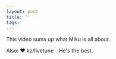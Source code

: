 ```yaml
---
layout: post
title: ''
tags: 
---
```

  

This video sums up what Miku is all about.

Also: ♥ kz/livetune - He's the best.

